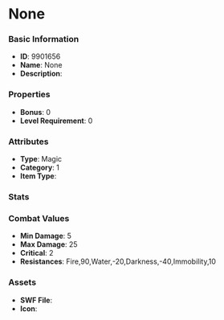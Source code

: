 # None



### Basic Information

- **ID**: 9901656
- **Name**: None
- **Description**: 

### Properties

- **Bonus**: 0
- **Level Requirement**: 0

### Attributes

- **Type**: Magic
- **Category**: 1
- **Item Type**: 

### Stats


### Combat Values

- **Min Damage**: 5
- **Max Damage**: 25
- **Critical**: 2
- **Resistances**: Fire,90,Water,-20,Darkness,-40,Immobility,10

### Assets

- **SWF File**: 
- **Icon**: 

